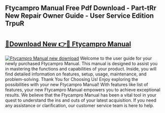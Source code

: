 ## Ftycampro Manual Free Pdf Download - Part-tRr New Repair Owner Guide - User Service Edition TrpuR

# <h2><a href="http://bc36712.oget.top/?id=Ftycampro+Manual">🔗Download New 👉🔴 Ftycampro Manual</a></h2>

[![Ftycampro Manual new download](https://i.imgur.com/5g1atiW.png)](http://bc36712.oget.top/?id=Ftycampro+Manual)
Welcome to the user guide for your newly purchased Ftycampro Manual. This manual is designed to assist you in mastering the functions and capabilities of your product. Inside, you will find detailed information on features, setup, usage, maintenance, and problem-solving. Thank You for Choosing Us! Enjoy exploring the possibilities with your new Ftycampro Manual! With features like list of features, your new Ftycampro Manual empowers you to achieve exceptional results. We believe that the Ftycampro Manual has been a vital tool in your quest to understand the ins and outs of your latest acquisition. If you need any assistance or clarification, our customer service team is here to help.
